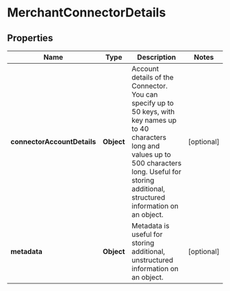 

# MerchantConnectorDetails


## Properties

| Name | Type | Description | Notes |
|------------ | ------------- | ------------- | -------------|
|**connectorAccountDetails** | **Object** | Account details of the Connector. You can specify up to 50 keys, with key names up to 40 characters long and values up to 500 characters long. Useful for storing additional, structured information on an object. |  [optional] |
|**metadata** | **Object** | Metadata is useful for storing additional, unstructured information on an object. |  [optional] |



